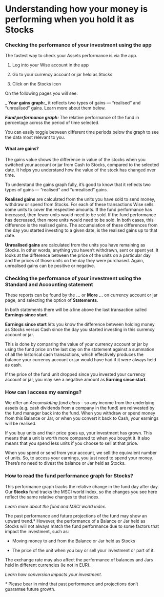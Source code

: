 # Understanding how your money is performing when you hold it as Stocks

###  **Checking the performance of your investment using the app**

The fastest way to check your Assets performance is via the app.

  1. Log into your Wise account in the app 

  2. Go to your currency account or jar held as Stocks

  3. Click on the Stocks icon




On the following pages you will see:

 _ **Your gains graph:**_ it reflects two types of gains — “realised” and “unrealised” gains. Learn more about them below. 

_**Fund performance graph:**_ The relative performance of the fund in percentage across the period of time selected.

You can easily toggle between different time periods below the graph to see the data most relevant to you. 

#### **What are gains?**

The gains value shows the difference in value of the stocks when you switched your account or jar from Cash to Stocks, compared to the selected date. It helps you understand how the value of the stock has changed over time.

To understand the gains graph fully, it’s good to know that it reflects two types of gains — “realised” and “unrealised” gains. 

**Realised gains** are calculated from the units you have sold to send money, withdraw or spend from Stocks. For each of these transactions Wise sells some units to cover the respective amounts. If the fund performance has increased, then fewer units would need to be sold. If the fund performance has decreased, then more units would need to be sold. In both cases, this difference is the realised gains. The accumulation of these differences from the day you started investing to a given date, is the realised gains up to that date.

 **Unrealised gains** are calculated from the units you have remaining as Stocks. In other words, anything you haven’t withdrawn, sent or spent yet. It looks at the difference between the price of the units on a particular day and the prices of those units on the day they were purchased. Again, unrealised gains can be positive or negative.

###  **Checking the performance of your investment using the Standard and Accounting statement**

These reports can be found by the **...** or **More …** on currency account or jar page, and selecting the option of **Statements**.

In both statements there will be a line above the last transaction called **Earnings since start**.

 **Earnings since start** lets you know the difference between holding money as Stocks versus Cash since the day you started investing in this currency account or jar. 

This is done by comparing the value of your currency account or jar by using the fund price on the last day on the statement against a summation of all the historical cash transactions, which effectively produces the balance your currency account or jar would have had if it were always held as cash.

If the price of the fund unit dropped since you invested your currency account or jar, you may see a negative amount as **Earning since start**. 

### **How can I access my earnings?**

We offer an _Accumulating fund class_ – so any income from the underlying assets (e.g. cash dividends from a company in the fund) are reinvested by the fund manager back into the fund. When you withdraw or spend money from this Balance or Jar, or when you convert it back to Cash, your earnings will be realised.

If you buy units and their price goes up, your investment has grown. This means that a unit is worth more compared to when you bought it. It also means that you spend less units if you choose to sell at that price.

When you spend or send from your account, we sell the equivalent number of units. So, to access your earnings, you just need to spend your money. There’s no need to divest the balance or Jar held as Stocks.

###  **How to read the fund performance graph for Stocks?**

This performance graph tracks the relative change in the fund day after day. Our **Stocks** fund tracks the MSCI world index, so the changes you see here reflect the same relative changes to that index. 

_Learn more about the fund and MSCI world index_.

The past performance and future projections of the fund may show an upward trend.* However, the performance of a Balance or Jar held as Stocks will not always match the fund performance due to some factors that impact the investment, such as:

  * Moving money to and from the Balance or Jar held as Stocks

  * The price of the unit when you buy or sell your investment or part of it. 




The exchange rate may also affect the performance of balances and Jars held in different currencies (ie not in EUR). 

_Learn how conversion impacts your investment._

 _*_ Please bear in mind that past performance and projections don’t guarantee future growth.